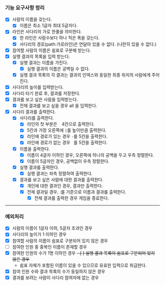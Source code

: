 ### 기능 요구사항 정리

- [x] 사람의 이름을 갖는다.
    - [x] 이름은 최소 1글자 최대 5글자다.
- [x] 라인은 사다리의 가로 한줄을 의미한다.
    - [x] 한 라인은 사람수보다 하나 적은 폭을 갖는다.
    - [x] 사다리의 경로(path:가로라인)은 연달아 있을 수 없다. (나란히 있을 수 없다.)

- [x] 참여할 사람의 이름은 쉼표로 구분해 받는다.
- [x] 실행 결과의 목록을 입력 받는다.
  - [x] 실행 결과는 이름을 가진다.
    - [x] 실행 결과의 이름은 공백일 수 없다.
  - [x] 실행 결과 목록의 각 결과는 결과의 인덱스와 동일한 최종 위치의 사람에게 주어진다.
- [x] 사다리의 높이를 입력받는다.
- [x] 사다리 타기 완료 후, 결과를 저장한다.
- [x] 결과를 보고 싶은 사람을 입력받는다.
    - [x] 전체 결과를 보고 싶을 경우 all 을 입력한다.

- [x] 사다리 결과를 출력한다.
    - [x] 사다리를 출력한다.
        - [x] 라인의 첫 부분은 ` ` 4칸으로 출력한다.
        - [x] 5칸과 가장 오른쪽에 `|`를 높이만큼 출력한다.
        - [x] 라인에 경로가 있는 경우 `-`를 5칸을 출력한다.
        - [x] 라인에 경로가 없는 경우 ` `를 5칸을 출력한다.
    - [x] 이름을 출력한다.
        - [x] 이름이 4글자 이하인 경우, 오른쪽에 하나의 공백을 두고 우측 정렬한다.
        - [x] 이름이 5글자인 경우, 공백없이 우측 정렬한다.
    - [x] 실행 결과를 출력한다.
        - [x] 실행 결과는 좌측 정렬하여 출력한다.
    - [x] 결과를 보고 싶은 사람에 대한 결과를 출력한다.
        - [x] 개인에 대한 결과인 경우, 결과만 출력한다.
        - [x] 전체 결과일 경우, :를 기준으로 이름과 결과를 출력한다.
            - [x] 전체 결과를 출력한 경우 게임을 종료한다.

---

### 예외처리

- [x] 사람의 이름이 1글자 이하, 5글자 초과인 경우
- [x] 사다리의 높이가 1 이하인 경우
- [x] 참여할 사람의 이름이 쉼표로 구분되어 있지 않은 경우
- [ ] 참여한 인원 중 중복인 이름이 존재할 경우
- [x] 참여한 인원의 수가 1명 이하인 경우
~~- [ ] 실행 결과 목록이 쉼표로 구분되어 있지 않은 경우~~
  - 쉼표 자체가 포함된 이름이 있을 수 있으므로 유효한 입력으로 취급한다.
- [x] 참여 인원 수와 결과 목록의 수가 동일하지 않은 경우
- [x] 결과를 보려는 사람이 사다리 참여자에 없는 경우